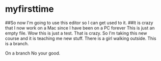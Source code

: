 # myfirsttime
##So now I'm going to use this editor so I can get used to it.
##It is crazy that I now work on a Mac since I have been on a PC forever
This is just an empty file. Wow this is just a test. That is crazy.
So I'm taking this new course and it is teaching me new stuff.
There is a girl walking outside.
This is a branch.

On a branch
No your good.
